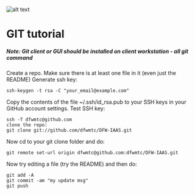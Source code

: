 ![alt text](https://camo.githubusercontent.com/fb782da4019ab66eeea35cc9b9ce73b2438b1688/687474703a2f2f646f632e72756c746f722e636f6d2f696d616765732f6769746875622d6c6f676f2e706e67 "Logo Title Text 1")

# GIT tutorial

##### *Note: Git client or GUI should be installed on client workstation - all git command*

Create a repo.
Make sure there is at least one file in it (even just the README)
Generate ssh key:
```
ssh-keygen -t rsa -C "your_email@example.com"
```
Copy the contents of the file ~/.ssh/id_rsa.pub to your SSH keys in your GitHub account settings.
Test SSH key:
```
ssh -T dfwmtc@github.com
clone the repo:
git clone git://github.com/dfwmtc/DFW-IAAS.git
```
Now cd to your git clone folder and do:
```
git remote set-url origin dfwmtc@github.com:dfwmtc/DFW-IAAS.git
```
Now try editing a file (try the README) and then do:

```
git add -A
git commit -am "my update msg"
git push
```
